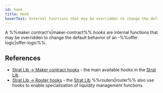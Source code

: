 ```yaml
---
id: hook
title: Hook
hoverText: Internal functions that may be overridden to change the default behavior of an offer logic.
---
```


A %%maker contract's|maker-contract%% _hooks_ are internal functions that may be overridden to change the default behavior of an -%%offer logic|offer-logic%%. 

## References
* [Strat Lib -> Maker contract hooks](../strat-lib/technical-references/main-hooks.md) - the main available hooks in the [Strat Lib](../strat-lib/README.md).
* [Strat Lib -> Router hooks](../strat-lib/technical-references/router.md) - the [Strat Lib](../strat-lib/README.md) %%routers|router%% also use hooks to enable specialization of liquidity management functions.
